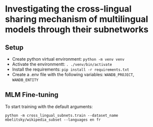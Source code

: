 # Investigating the cross-lingual sharing mechanism of multilingual models through their subnetworks

## Setup
- Create python virtual environment: `python -m venv venv`
- Activate the environmentt: `. ./venv/bin/activate`
- Install the requirements: `pip install -r requirements.txt`
- Create a .env file with the following variables: `WANDB_PROJECT`, `WANDB_ENTITY`

## MLM Fine-tuning

To start training with the default arguments:
```
python -m cross_lingual_subnets.train --dataset_name mbelitsky/wikipedia_subset --languages en fr
```
